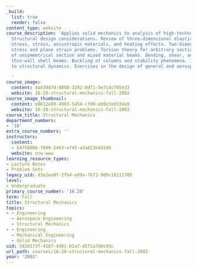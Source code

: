 ```yaml
---
_build:
  list: true
  render: false
content_type: website
course_description: 'Applies solid mechanics to analysis of high-technology structures.
  Structural design considerations. Review of three-dimensional elasticity theory;
  stress, strain, anisotropic materials, and heating effects. Two-dimensional plane
  stress and plane strain problems. Torsion theory for arbitrary sections. Bending
  of unsymmetrical section and mixed material beams. Bending, shear, and torsion of
  thin-wall shell beams. Buckling of columns and stability phenomena. Introduction
  to structural dynamics. Exercises in the design of general and aerospace structures.

  '
course_image:
  content: 4a43947d-8888-3292-0df1-5e7cdc705e33
  website: 16-20-structural-mechanics-fall-2002
course_image_thumbnail:
  content: e0812e80-4983-5454-cf00-eb0e3e0334a9
  website: 16-20-structural-mechanics-fall-2002
course_title: Structural Mechanics
department_numbers:
- '16'
extra_course_numbers: ''
instructors:
  content:
  - b475880b-f899-2463-e745-a3a623b432d6
  website: ocw-www
learning_resource_types:
- Lecture Notes
- Problem Sets
legacy_uid: d3e2ea0f-2fb4-e09a-7672-909c10111708
level:
- Undergraduate
primary_course_number: '16.20'
term: Fall
title: Structural Mechanics
topics:
- - Engineering
  - Aerospace Engineering
  - Structural Mechanics
- - Engineering
  - Mechanical Engineering
  - Solid Mechanics
uid: 582d173f-4187-4d91-b2a7-d5f1a7d0c95c
url_path: courses/16-20-structural-mechanics-fall-2002
year: '2002'
---
```

